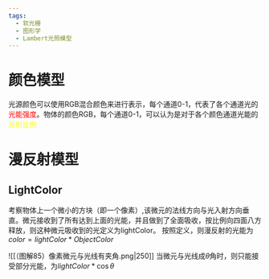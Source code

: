```yaml
---
tags:
  - 软光栅
  - 图形学
  - Lambert光照模型
---
```


# 颜色模型

光源颜色可以使用RGB混合颜色来进行表示，每个通道0-1，代表了各个通道光的<font color="#ff0000">光能强度</font>。物体的颜色RGB，每个通道0-1，可以认为是对于各个颜色通道光能的<font color="#ffff00">反射比例</font>

# 漫反射模型

## LightColor

考察物体上一个微小的方块（即一个像素）,该微元的法线方向与光入射方向垂直。微元接收到了所有达到上面的光能，并且做到了全面吸收，按比例向四面八方释放，则这种微元吸收到的光定义为lightColor。
按照定义，则漫反射的光能为$color = lightColor * ObjectColor$

![[（图解85）像素微元与光线有夹角.png|250]]
当微元与光线成$\theta$角时，则只能接受部分光能，为$lightColor * \cos \theta$